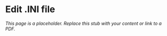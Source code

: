 #    Edit .INI file

_This page is a placeholder. Replace this stub with your content or link to a PDF._

